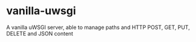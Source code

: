 # vanilla-uwsgi
A vanilla uWSGI server, able to manage paths and HTTP POST, GET, PUT, DELETE and JSON content
